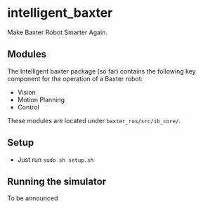 # intelligent_baxter
Make Baxter Robot Smarter Again.  
    
## Modules  
The Intelligent baxter package (so far) contains the following key component for the operation of a Baxter robot:  
* Vision  
* Motion Planning
* Control  
  
These modules are located under ```baxter_ros/src/ib_core/```.   

## Setup 
* Just run ```sudo sh setup.sh```   

## Running the simulator
To be announced
